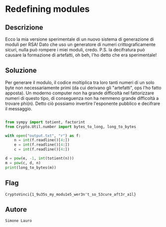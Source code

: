 # Redefining modules

## Descrizione

Ecco la mia versione sperimentale di un nuovo sistema di generazione di moduli per RSA!
Dato che uso un generatore di numeri crittograficamente sicuri, nulla può rompere i miei moduli, credo.
P.S. la decifratura può causare la formazione di artefatti, oh beh, l'ho detto che era sperimentale!

## Soluzione

Per generare il modulo, il codice moltiplica tra loro tanti numeri di un solo byte non necessariamente primi (da cui derivano gli "artefatti", ops l'ho fatto apposta).
Un moderno computer non ha grande difficoltà nel fattorizzare numeri di questo tipo, di conseguenza non ha nemmeno grande difficoltà a trovare phi(n). Detto ciò possiamo invertire l'esponente pubblico e decifrare il messaggio.

```python

from sympy import totient, factorint
from Crypto.Util.number import bytes_to_long, long_to_bytes

with open("output.txt", "r") as f:
    n = int(f.readline()[4:])
    e = int(f.readline()[4:])
    c = int(f.readline()[4:])

d = pow(e, -1, int(totient(n)))
m = pow(c, d, n)
print(long_to_bytes(m))

```

## Flag

```CryptoVinci{1_9u35s_my_modu1e5_wer3n't_so_53cure_aft3r_a1l}```


## Autore

`Simone Lauro`
